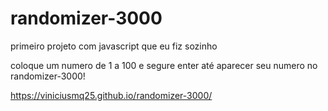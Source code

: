 # randomizer-3000

primeiro projeto com javascript que eu fiz sozinho

coloque um numero de 1 a 100 e segure enter até aparecer seu numero no randomizer-3000!

https://viniciusmq25.github.io/randomizer-3000/
